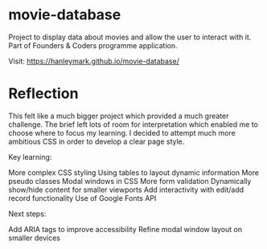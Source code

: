 # movie-database
Project to display data about movies and allow the user to interact with it. Part of Founders &amp; Coders programme application.

Visit: https://hanleymark.github.io/movie-database/

Reflection
==========

This felt like a much bigger project which provided a much greater challenge. The brief left lots of room for interpretation which enabled me to choose where to focus my learning. I decided to attempt much more ambitious CSS in order to develop a clear page style.

Key learning:

More complex CSS styling
Using tables to layout dynamic information
More pseudo classes
Modal windows in CSS
More form validation
Dynamically show/hide content for smaller viewports
Add interactivity with edit/add record functionality
Use of Google Fonts API

Next steps:

Add ARIA tags to improve accessibility
Refine modal window layout on smaller devices